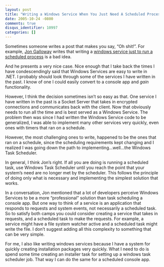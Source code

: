 ```yaml
---
layout: post
title: "Writing a Windows Service When You Just Need A Scheduled Process"
date: 2005-10-24 -0800
comments: true
disqus_identifier: 10997
categories: []
---
```

Sometimes someone writes a post that makes you say, “Oh shit!”. For
example, [Jon Galloway](http://weblogs.asp.net/jgalloway/) writes that
writing a [windows service just to run a scheduled
process](http://weblogs.asp.net/jgalloway/archive/2005/10/24/428303.aspx)
is a bad idea.

And he presents a very nice case. Nice enough that I take back the times
I have condescendingly said that Windows Services are easy to write in
.NET. I probably should look through some of the services I have written
in the past. I know of one I could easily convert to a console app and
*gain* functionality.

However, I think the decision sometimes isn’t so easy as that. One
service I have written in the past is a Socket Server that takes in
encrypted connections and communicates back with the client. Now that
obviously needs to run all the time and is best served as a Windows
Service. The problem then was since I had written the Windows Service
code to be generalized, I was able to implement many other services very
quickly, even ones with timers that ran on a schedule.

However, the most challenging ones to write, happened to be the ones
that ran on a schedule, since the scheduling requirements kept changing
and I realized I was going down the path to implementing...well...the
Windows Task Scheduler.

In general, I think Jon’s right. If all you are doing is running a
scheduled task, use Windows Task Scheduler until you reach the point
that your system’s need are no longer met by the scheduler. This follows
the principle of doing only what is necessary and implementing the
simplest solution that works.

In a conversation, Jon mentioned that a lot of developers perceive
Windows Services to be a more “professional” solution than task
scheduling a console app. But one way to think of a service is an
application that responds to requests and system events, not necessarily
a scheduled task. So to satisfy both camps you could consider creating a
service that takes in requests, and a scheduled task to make the
requests. For example, a service might have a file system watcher active
and a scheduled task might write the file. I don’t suggest adding all
this complexity to something that can be very simple.

For me, I also like writing windows services because I have a system for
quickly creating installation packages very quickly. What I need to do
is spend some time creating an installer task for setting up a windows
task scheduler job. That way I can do the same for a scheduled console
app.

